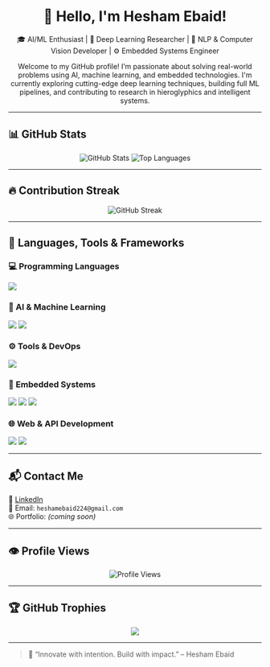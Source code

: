 <h1 align="center">👋 Hello, I'm Hesham Ebaid!</h1>

<p align="center">
  🎓 AI/ML Enthusiast | 🤖 Deep Learning Researcher | 🔬 NLP & Computer Vision Developer | ⚙️ Embedded Systems Engineer
</p>

<p align="center">
  Welcome to my GitHub profile! I’m passionate about solving real-world problems using AI, machine learning, and embedded technologies. I'm currently exploring cutting-edge deep learning techniques, building full ML pipelines, and contributing to research in hieroglyphics and intelligent systems.
</p>

---

## 📊 GitHub Stats

<p align="center">
  <img src="https://github-readme-stats.vercel.app/api?username=heshamebaid&show_icons=true&theme=radical" alt="GitHub Stats" />
  <img src="https://github-readme-stats.vercel.app/api/top-langs/?username=heshamebaid&layout=compact&theme=radical" alt="Top Languages" />
</p>

---

## 🔥 Contribution Streak

<p align="center">
  <img src="https://streak-stats.demolab.com?user=heshamebaid&theme=radical" alt="GitHub Streak" />
</p>

---

## 🧠 Languages, Tools & Frameworks

### 💻 Programming Languages
<p>
  <img src="https://skillicons.dev/icons?i=python,java,c,cpp,javascript,sql" />
</p>

### 🧠 AI & Machine Learning
<p>
  <img src="https://skillicons.dev/icons?i=pytorch,tensorflow,keras" />
  <img src="https://img.shields.io/badge/HuggingFace-FFD21F?style=for-the-badge&logo=huggingface&logoColor=black" />
</p>

### ⚙️ Tools & DevOps
<p>
  <img src="https://skillicons.dev/icons?i=git,github,docker,vscode" />
</p>

### 🔧 Embedded Systems
<p>
  <img src="https://img.shields.io/badge/Keil-uVision-blue?style=for-the-badge" />
  <img src="https://img.shields.io/badge/STM32-03234B?style=for-the-badge&logo=stmicroelectronics&logoColor=white" />
  <img src="https://img.shields.io/badge/ARM-0091BD?style=for-the-badge&logo=arm&logoColor=white" />
</p>

### 🌐 Web & API Development
<p>
  <img src="https://skillicons.dev/icons?i=html,tailwind,flask" />
  <img src="https://img.shields.io/badge/FastAPI-009688?style=for-the-badge&logo=fastapi&logoColor=white" />
</p>

---

## 📬 Contact Me

<p>
  💼 <a href="https://www.linkedin.com/in/hesham-ebaid-67a55718a/">LinkedIn</a>  
  <br>
  📧 Email: <code>heshamebaid224@gmail.com</code>  
  <br>
  🌐 Portfolio: <i>(coming soon)</i>
</p>

---

## 👁️ Profile Views

<p align="center">
  <img src="https://komarev.com/ghpvc/?username=heshamebaid&label=Profile%20views&color=0e75b6&style=flat" alt="Profile Views" />
</p>

---

## 🏆 GitHub Trophies

<p align="center">
  <img src="https://github-profile-trophy.vercel.app/?username=heshamebaid&theme=radical&row=2&column=3" />
</p>

---

> 🚀 “Innovate with intention. Build with impact.” – Hesham Ebaid
